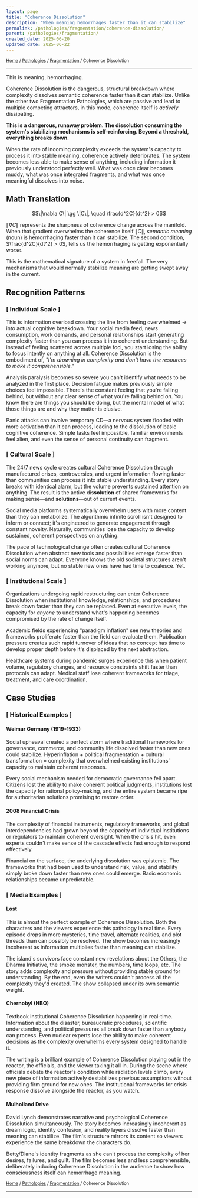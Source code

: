 ```yaml
---
layout: page
title: "Coherence Dissolution"
description: "When meaning hemorrhages faster than it can stabilize"
permalink: /pathologies/fragmentation/coherence-dissolution/
parent: /pathologies/fragmentation/
created_date: 2025-06-20
updated_date: 2025-06-22
---
```


<small>[Home](/) / [Pathologies](/pathologies/) / [Fragmentation](/pathologies/fragmentation/) / Coherence Dissolution</small>

---

This is meaning, hemorrhaging.

Coherence Dissolution is the dangerous, structural breakdown where complexity dissolves semantic coherence faster than it can stabilize. Unlike the other two Fragmentation Pathologies, which are passive and lead to multiple competing attractors, in this mode, coherence itself is *actively* dissipating.

**This is a dangerous, runaway problem. The dissolution consuming the system's stabilizing mechanisms is self-reinforcing. Beyond a threshold, everything breaks down.**

When the rate of incoming complexity exceeds the system's capacity to process it into stable meaning, coherence actively deteriorates. The system becomes less able to make sense of anything, including information it previously understood perfectly well. What was once clear becomes muddy, what was once integrated fragments, and what was once meaningful dissolves into noise.

## Math Translation

$$\|\nabla C\| \gg \|C\|, \quad \frac{d^2C}{dt^2} > 0$$

$\|\nabla C\|$ represents the sharpness of coherence change across the manifold. When that gradient overwhelms the coherence itself $\|C\|$, *semantic meaning* (noun) is hemorrhaging faster than it can stabilize. The second condition, $\frac{d^2C}{dt^2} > 0$, tells us the hemorrhaging is getting exponentially worse.

This is the mathematical signature of a system in freefall. The very mechanisms that would normally stabilize meaning are getting swept away in the current.

## Recognition Patterns

### [ Individual Scale ]

This is information overload crossing the line from feeling overwhelmed $\rightarrow$ into actual cognitive breakdown. Your social media feed, news consumption, work demands, and personal relationships start generating complexity faster than you can process it into coherent understanding. But instead of feeling scattered across multiple foci, you start losing the ability to focus intently on anything at all. Coherence Dissolution is the embodiment of, *"I'm drowning in complexity and don't have the resources to make it comprehensible."*

Analysis paralysis becomes so severe you can't identify what needs to be analyzed in the first place. Decision fatigue makes previously simple choices feel impossible. There's the constant feeling that you're falling behind, but without any clear sense of what you're falling behind *on*. You know there are things you should be doing, but the mental model of what those things are and why they matter is elusive.

Panic attacks can involve temporary CD—a nervous system flooded with more activation than it can process, leading to the dissolution of basic cognitive coherence. Simple tasks feel impossible, familiar environments feel alien, and even the sense of personal continuity can fragment.

### [ Cultural Scale ]

The 24/7 news cycle creates cultural Coherence Dissolution through manufactured crises, controversies, and urgent information flowing faster than communities can process it into stable understanding. Every story breaks with identical alarm, but the volume prevents sustained attention on anything. The result is the active dis**solution** of shared frameworks for making sense—and **solutions**—out of current events.

Social media platforms systematically overwhelm users with more content than they can metabolize. The algorithmic infinite scroll isn't designed to inform or connect; it's engineered to generate engagement through constant novelty. Naturally, communities lose the capacity to develop sustained, coherent perspectives on anything.

The pace of technological change often creates cultural Coherence Dissolution when abstract new tools and possibilities emerge faster than social norms can adapt. Everyone knows the old societal structures aren't working anymore, but no stable new ones have had time to coalesce. Yet.

### [ Institutional Scale ]

Organizations undergoing rapid restructuring can enter Coherence Dissolution when institutional knowledge, relationships, and procedures break down faster than they can be replaced. Even at executive levels, the capacity for *anyone* to understand what's happening becomes compromised by the rate of change itself.

Academic fields experiencing "paradigm inflation" see new theories and frameworks proliferate faster than the field can evaluate them. Publication pressure creates such rapid turnover of ideas that no concept has time to develop proper depth before it's displaced by the next abstraction.

Healthcare systems during pandemic surges experience this when patient volume, regulatory changes, and resource constraints shift faster than protocols can adapt. Medical staff lose coherent frameworks for triage, treatment, and care coordination.

## Case Studies

### [ Historical Examples ]

#### Weimar Germany (1919-1933)

Social upheaval created a perfect storm where traditional frameworks for governance, commerce, and community life dissolved faster than new ones could stabilize. Hyperinflation $+$ political fragmentation $+$ cultural transformation $=$ complexity that overwhelmed existing institutions' capacity to maintain coherent responses.

Every social mechanism needed for democratic governance fell apart. Citizens lost the ability to make coherent political judgments, institutions lost the capacity for rational policy-making, and the entire system became ripe for authoritarian solutions promising to restore order.

#### 2008 Financial Crisis

The complexity of financial instruments, regulatory frameworks, and global interdependencies had grown beyond the capacity of individual institutions or regulators to maintain coherent oversight. When the crisis hit, even experts couldn't make sense of the cascade effects fast enough to respond effectively.

Financial on the surface, the underlying dissolution was epistemic. The frameworks that had been used to understand risk, value, and stability simply broke down faster than new ones could emerge. Basic economic relationships became unpredictable.

### [ Media Examples ]

#### Lost

This is almost the perfect example of Coherence Dissolution. Both the characters and the viewers experience this pathology in real time. Every episode drops in more mysteries, time travel, alternate realities, and plot threads than can possibly be resolved. The show becomes increasingly incoherent as information multiplies faster than meaning can stabilize.

The island's survivors face constant new revelations about the Others, the Dharma Initiative, the smoke monster, the numbers, time loops, etc. The story adds complexity and pressure without providing stable ground for understanding. By the end, even the writers couldn't process all the complexity they'd created. The show collapsed under its own semantic weight.

#### Chernobyl (HBO)

Textbook institutional Coherence Dissolution happening in real-time. Information about the disaster, bureaucratic procedures, scientific understanding, and political pressures all break down faster than anybody can process. Even nuclear experts lose the ability to make coherent decisions as the complexity overwhelms every system designed to handle it.

The writing is a brilliant example of Coherence Dissolution playing out in the reactor, the officials, and the viewer taking it all in. During the scene where officials debate the reactor's condition while radiation levels climb, every new piece of information actively destabilizes previous assumptions without providing firm ground for new ones. The institutional frameworks for crisis response dissolve alongside the reactor, as you watch.

#### Mulholland Drive

David Lynch demonstrates narrative and psychological Coherence Dissolution simultaneously. The story becomes increasingly incoherent as dream logic, identity confusion, and reality layers dissolve faster than meaning can stabilize. The film's structure mirrors its content so viewers experience the same breakdown the characters do.

Betty/Diane's identity fragments as she can't process the complexity of her desires, failures, and guilt. The film becomes less and less comprehensible, deliberately inducing Coherence Dissolution in the audience to show how consciousness itself can hemorrhage meaning.

<small>[Home](/) / [Pathologies](/pathologies/) / [Fragmentation](/pathologies/fragmentation/) / Coherence Dissolution</small>

---